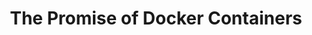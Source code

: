 ---
categories:
- docker
- productivity
- linux
- devops
external_url: https://dev.to/quinncuatro/the-promise-of-docker-containers-57fd
shared: true
slug: the-promise-of-docker-containers
time: 2019-08-02 00:09:11
title: The Promise of Docker Containers
toread: true
---